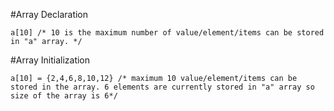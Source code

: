 #Array Declaration

```
a[10] /* 10 is the maximum number of value/element/items can be stored in "a" array. */
```
#Array Initialization

```
a[10] = {2,4,6,8,10,12} /* maximum 10 value/element/items can be stored in the array. 6 elements are currently stored in "a" array so size of the array is 6*/ 
```
